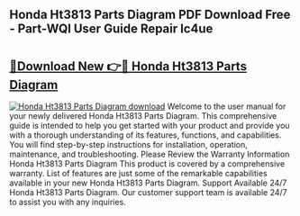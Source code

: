 ## Honda Ht3813 Parts Diagram PDF Download Free - Part-WQl User Guide Repair lc4ue

# <h2><a href="http://dfnrea8.blite.top/?on=Honda+Ht3813+Parts+Diagram">🔗Download New 👉🔴 Honda Ht3813 Parts Diagram</a></h2>

[![Honda Ht3813 Parts Diagram download](https://i.imgur.com/lujVjoI.png)](http://dfnrea8.blite.top/?on=Honda+Ht3813+Parts+Diagram)
Welcome to the user manual for your newly delivered Honda Ht3813 Parts Diagram. This comprehensive guide is intended to help you get started with your product and provide you with a thorough understanding of its features, functions, and capabilities. You will find step-by-step instructions for installation, operation, maintenance, and troubleshooting. Please Review the Warranty Information Honda Ht3813 Parts Diagram This product is covered by a comprehensive warranty. List of features are just some of the remarkable capabilities available in your new Honda Ht3813 Parts Diagram. Support Available 24/7 Honda Ht3813 Parts Diagram. Our customer support team is available 24/7 to assist you with any inquiries.
